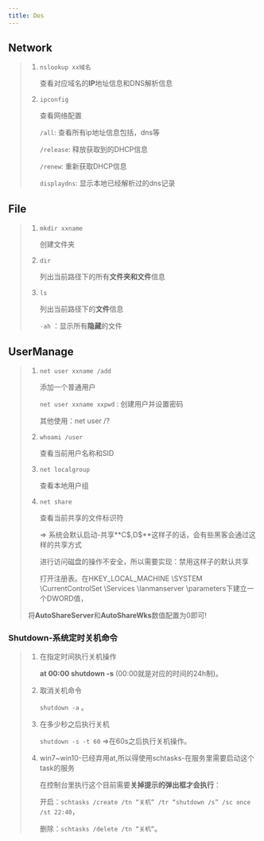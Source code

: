 ```yaml
---
title: Dos
---
```


## Network

> 1. `nslookup xx域名`
>
>    查看对应域名的**IP**地址信息和DNS解析信息
>
> 2. `ipconfig`
>
>    查看网络配置
>
>    `/all`: 查看所有ip地址信息包括，dns等
>
>    `/release`: 释放获取到的DHCP信息
>
>    `/renew`: 重新获取DHCP信息
>
>    [^renew]:有IP的情况下，执行续约操作, 无IP的情况下重新获取
>
>    `displaydns`: 显示本地已经解析过的dns记录

## File

> 1. `mkdir xxname`
>
>    创建文件夹
>
> 2. `dir`
>
>    列出当前路径下的所有**文件夹和文件**信息
>
> 3. `ls`
>
>    列出当前路径下的**文件**信息
>
>    `-ah` ：显示所有**隐藏**的文件

## UserManage

> 1. `net user xxname /add`
>
>    添加一个普通用户
>
>    `net user xxname xxpwd` : 创建用户并设置密码
>
>    其他使用：net user /?
>
> 2. `whoami /user`
>
>    查看当前用户名称和SID
>
>    [^SID]:Security Identifiers，SID,安全标识符，安全标识符（Security Identifiers，SID），是标识用户、组和计算机帐户的唯一的号码。
>
> 3. `net localgroup`
>
>    查看本地用户组
>
> 4. `net share`
>
>    查看当前共享的文件标识符
>
>    => 系统会默认启动-共享**C\$,D\$**这样子的话，会有些黑客会通过这样的共享方式
>
>    进行访问磁盘的操作不安全，所以需要实现：禁用这样子的默认共享
>
>    打开注册表。在HKEY_LOCAL_MACHINE \SYSTEM \CurrentControlSet \Services \lanmanserver \parameters下建立一个DWORD值，
>
> 将**AutoShareServer**和**AutoShareWks**数值配置为0即可!
>

### Shutdown-系统定时关机命令

> 1. 在指定时间执行关机操作
>
>    **at 00:00 shutdown -s** (00:00就是对应的时间的24h制)。
>
> 2. 取消关机命令
>
>    `shutdown -a` 。
>
> 3. 在多少秒之后执行关机
>
>    `shutdown -s -t 60` =>在60s之后执行关机操作。
>
> 4. win7~win10-已经弃用at,所以得使用schtasks-在服务里需要启动这个task的服务
>
>    在控制台里执行这个目前需要**关掉提示的弹出框才会执行**：
>
>    开启：`schtasks /create /tn “关机” /tr “shutdown /s” /sc once /st 22:40`，
>
>    删除：`schtasks /delete /tn “关机”`。
